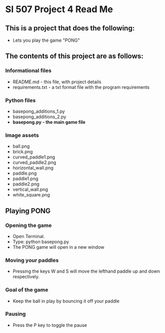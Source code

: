 # SI 507 Project 4 Read Me
## This is a project that does the following:
* Lets you play the game "PONG"


## The contents of this project are as follows:
### Informational files
* README.md - this file, with project details
* requirements.txt - a txt format file with the program requirements

### Python files
* basepong_additions_1.py
* basepong_additions_2.py
* **basepong.py - the main game file**

### Image assets
* ball.png
* brick.png
* curved_paddle1.png
* curved_paddle2.png
* horizontal_wall.png
* paddle.png
* paddle1.png
* paddle2.png
* vertical_wall.png
* white_square.png


## Playing PONG
### Opening the game
* Open Terminal.
* Type: python basepong.py
* The PONG game will open in a new window

### Moving your paddles
* Pressing the keys W and S will move the lefthand paddle up and down respectively.
<!-- * Pressing the keys O and L will move the righthand paddle up and down respectively. -->

### Goal of the game
* Keep the ball in play by bouncing it off your paddle
<!-- * Try to score a point by getting the ball past your opponent's paddle -->
<!-- * The first person to reach 3 points wins the game -->

### Pausing
* Press the P key to toggle the pause
